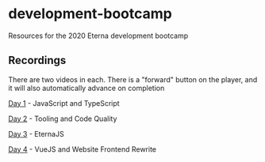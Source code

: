 # development-bootcamp
Resources for the 2020 Eterna development bootcamp

## Recordings
There are two videos in each. There is a "forward" button on the player, and it will also automatically advance on completion

[Day 1](https://stanford.zoom.us/rec/play/vcUrfu2pqWo3HoCW4gSDAPF8W421eKKshnBL8vRfzxqyB3RSN1H3YudGYLBcE6OdFAWiTCEX0vgVmoO4?continueMode=true) - JavaScript and TypeScript

[Day 2](https://stanford.zoom.us/rec/play/6JUuf-mp_2k3HdfHsgSDC6d-W464Lqis0CdI-_pbnhnjVHYLZwXzYLcWZORpc4zznGbAf0eCIV8_78Sz?continueMode=true) - Tooling and Code Quality

[Day 3](https://stanford.zoom.us/rec/play/tMEucu2p-Gg3GdLA5ASDU_N6W9TpLams2iUeqfsIzB29BXcHZ1T0b7BAYbAM6tm7t9pY-rXFR7xO8FOj?continueMode=true) - EternaJS

[Day 4](https://stanford.zoom.us/rec/play/6ZcsIrj6_zI3TNeTuASDA6N5W9XpLf6sh3dL_qFfmBznVSUGOgGnZ7pHMet8mYzIwx5rZXinRf0bAtjb?continueMode=true) - VueJS and Website Frontend Rewrite
